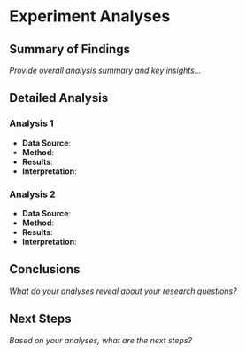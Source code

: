 

# Experiment Analyses

## Summary of Findings

*Provide overall analysis summary and key insights...*

## Detailed Analysis

### Analysis 1
- **Data Source**: 
- **Method**: 
- **Results**: 
- **Interpretation**: 

### Analysis 2
- **Data Source**: 
- **Method**: 
- **Results**: 
- **Interpretation**: 

## Conclusions

*What do your analyses reveal about your research questions?*

## Next Steps

*Based on your analyses, what are the next steps?*

